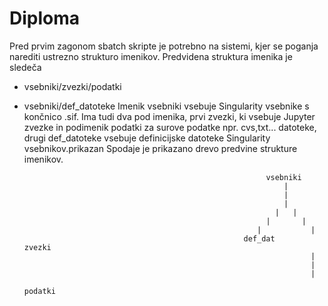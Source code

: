 # Diploma
Pred prvim zagonom  sbatch skripte je potrebno na sistemi, kjer se poganja narediti ustrezno strukturo imenikov.
Predvidena struktura imenika je sledeča
- vsebniki/zvezki/podatki
- vsebniki/def_datoteke
Imenik vsebniki vsebuje Singularity vsebnike s končnico .sif. Ima tudi dva pod imenika, prvi zvezki, ki vsebuje Jupyter zvezke in podimenik podatki
za surove podatke npr. cvs,txt... datoteke, drugi def_datoteke vsebuje definicijske datoteke Singularity vsebnikov.prikazan 
Spodaje je prikazano drevo predvine strukture imenikov.


                                                            vsebniki
                                                                |
                                                                |
                                                                |
                                                              |   |
                                                            |       |
                                                          |           |
                                                       def_dat      zvezki
                                                                      | 
                                                                      |
                                                                      |
                                                                   podatki
                                                                            
